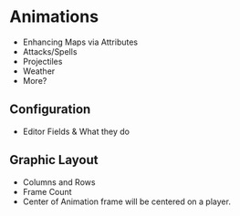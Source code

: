 # Animations
* Enhancing Maps via Attributes
* Attacks/Spells
* Projectiles
* Weather
* More?


## Configuration
* Editor Fields & What they do


## Graphic Layout
* Columns and Rows
* Frame Count
* Center of Animation frame will be centered on a player.
